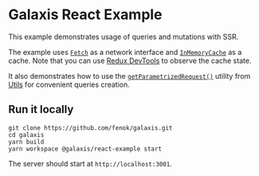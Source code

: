 # Galaxis React Example

This example demonstrates usage of queries and mutations with SSR.

The example uses <code>[Fetch](/packages/fetch#galaxis-fetch)</code> as a network interface and <code>[InMemoryCache](/packages/in-memory-cache#galaxis-in-memory-cache)</code> as a cache. Note that you can use [Redux DevTools](https://github.com/reduxjs/redux-devtools) to observe the cache state.

It also demonstrates how to use the <code>[getParametrizedRequest()](/packages/utils#getparametrizedrequest)</code> utility from [Utils](/packages/utils#galaxis-utils) for convenient queries creation.

## Run it locally

```
git clone https://github.com/fenok/galaxis.git
cd galaxis
yarn build
yarn workspace @galaxis/react-example start
```

The server should start at `http://localhost:3001`.

